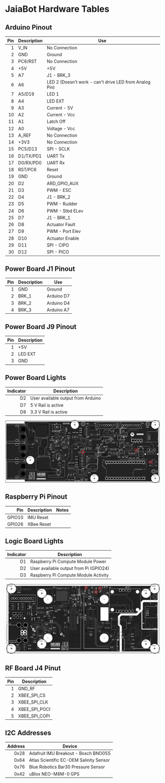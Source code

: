 # JaiaBot Hardware Tables

## Arduino Pinout
| Pin | Description | Use              |
| --: | ---         | ---              |
|  1  | V_IN        | No Connection    |
|  2  | GND         | Ground           |
|  3  | PC6/RST     | No Connection    |
|  4  | +5V         | +5V              |
|  5  | A7          | J1 - BRK_3       |  
|  6  | A6          | LED 2 (Doesn't work - can't drive LED from Analog Pin)           |
|  7  | A5/D19      | LED 1            |
|  8  | A4          | LED EXT          |
|  9  | A3          | Current - 5V     |
| 10  | A2          | Current - Vcc    |
| 11  | A1          | Latch Off        |
| 12  | A0          | Voltage - Vcc    |
| 13  | A_REF       | No Connection    |
| 14  | +3V3        | No Connection    |
| 15  | PC5/D13     | SPI - SCLK       |
| 16  | D1/TX/PD1   | UART Tx          |
| 17  | D0/RX/PD0   | UART Rx          |
| 18  | RST/PC6     | Reset            |
| 19  | GND         | Ground           |
| 20  | D2          | ARD_GPIO_AUX     |
| 21  | D3          | PWM - ESC        |
| 22  | D4          | J1 - BRK_2       |
| 23  | D5          | PWM - Rudder     |
| 24  | D6          | PWM - Stbd ELev  |
| 25  | D7          | J1 - BRK_1       |
| 26  | D8          | Actuator Fault   |
| 27  | D9          | PWM - Port Elev  |
| 28  | D10         | Actuator Enable  |
| 29  | D11         | SPI - CIPO       |
| 30  | D12         | SPI - PICO       |

## Power Board J1 Pinout
| Pin | Description | Use              |
| --: | ---         | ---              |
|  1  | GND         | Ground           |
|  2  | BRK_1       | Arduino D7       |
|  3  | BRK_2       | Arduino D4       |
|  4  | BRK_3       | Arduino A7       |

## Power Board J9 Pinout
| Pin | Description |
| --: | ---         |
|  1  | +5V         |
|  2  | LED EXT     |
|  3  | GND         |

## Power Board Lights
| Indicator | Description                        |
| --:       | ---                                |
| D2        | User available output from Arduino |
| D7        | 5 V Rail is active                 |
| D8        | 3.3 V Rail is active               |

![](../figures/power-board-leds.png)

## Raspberry Pi Pinout
| Pin    | Description | Notes            |
| --:    | ---         | ---              |
| GPIO10 | IMU Reset   |                  |
| GPIO26 | XBee Reset  |                  |

## Logic Board Lights
| Indicator | Description                            |
| --:       | ---                                    |
| D1        | Raspberry Pi Compute Module Power      |
| D2        | User available output from Pi (GPIO24) |
| D3        | Raspberry Pi Compute Module Activity   |

![](../figures/logic-board-leds.png)

## RF Board J4 Pinut
| Pin | Description   |
| --: | ---           |
|  1  | GND_RF        |
|  2  | XBEE_SPI_CS   |
|  3  | XBEE_SPI_CLK  |
|  4  | XBEE_SPI_POCI |
|  5  | XBEE_SPI_COPI |

## I2C Addresses
| Address | Device                                  |
| --:     | ---                                     |
| 0x28    | Adafruit IMU Breakout - Bosch BNO055    |
| 0x64    | Atlas Scientific EC-OEM Salinity Sensor |
| 0x76    | Blue Robotics Bar30 Pressure Sensor     |
| 0x42    | uBlox NEO-M8M-0 GPS                     |
